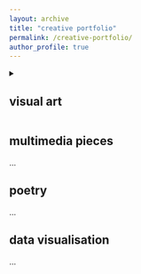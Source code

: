```yaml
---
layout: archive
title: "creative portfolio"
permalink: /creative-portfolio/
author_profile: true
---
```


<details>
  <summary><h2>visual art</h2></summary>
<img src="../images/good girl.jpeg" alt="xxx">
<br><br>
<b><i>good girl</i></b>, 2023. Ink on A4 sketchbook paper and digital drawing. Produced for mom's birthday.
<br><br>
<img src="../images/xxx" alt="xxx">
<br><br>
<b><i>bridge of sighs</i></b>, 2023. Ink on A5 card and limited prints.
<br><br>
<img src="../images/xxx" alt="xxx">
<br><br>
<b><i>the gentleman</i></b>, 2023. Ink and highlighter on postcard. Produced in support of Sobell House Hospice's [art auction](https://sobellhouse.org/get-involved/my-lovely-postcards/){:target="_blank" rel="noopener"} to fundraise for hospice care training for nurses.
<br><br>
<img src="../images/xxx" alt="xxx">
<br><br>
<b><i>初一</i></b>, 2022.
<br><br>
<img src="../images/xxx" alt="xxx">
<br><br>
<b><i>birchington-on-sea</i></b>, 2021. Ink on A4 card. 
<br><br>
<img src="../images/xxx" alt="xxx">
<br><br>
<b><i>two boys</i></b>, 2020. Ink on A4 card. Produced in support of MedSupplyDrive UK's [art auction](https://www.youtube.com/watch?v=gPJOg4k1Zp4){:target="_blank" rel="noopener"} to fundraise for protective equipment for healthcare workers during COVID-19.
<br><br>
<img src="../images/xxx" alt="xxx">
<br><br>
<b><i>lights will guide you home</i></b>, 2020. Ink on A4 card and limited prints.
<br><br>
<img src="../images/xxx" alt="xxx">
<br><br>
<b><i>al-qahira</i></b>, 2019. Ink on A3 card.
<br><br>
<img src="../images/xxx" alt="xxx">
<br><br>
<b><i>bent, not broken</i></b>, 2019. Ink on A3 card.
<br><br>
<img src="../images/xxx" alt="xxx">
<br><br>
<b><i>profit over patient</i></b>, 2019. Ink, graphite, and colour pencil on A3 card.
<br><br>
<img src="../images/xxx" alt="xxx">
<br><br>
<b><i>patient journey</i></b>, 2019. Marker and ink on A3 card.
<br><br>
<img src="../images/xxx" alt="xxx">
<br><br>
<b><i>cultural field studies</i></b>, 2018. Ink, marker, and colour pencil on A3 card.
<br><br>
<img src="../images/xxx" alt="xxx">
<br><br>
<b><i>left behind</i></b>, 2018. Graphite on A4 card.
<br><br>
<img src="../images/xxx" alt="xxx">
<br><br>
<b><i>self-portrait</i></b>, 2017. Graphite on A4 card.
</details> 

## multimedia pieces
...

## poetry
...

## data visualisation
...





